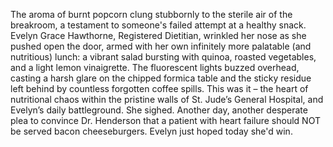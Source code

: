 The aroma of burnt popcorn clung stubbornly to the sterile air of the breakroom, a testament to someone's failed attempt at a healthy snack.  Evelyn Grace Hawthorne, Registered Dietitian, wrinkled her nose as she pushed open the door, armed with her own infinitely more palatable (and nutritious) lunch: a vibrant salad bursting with quinoa, roasted vegetables, and a light lemon vinaigrette.  The fluorescent lights buzzed overhead, casting a harsh glare on the chipped formica table and the sticky residue left behind by countless forgotten coffee spills.  This was it – the heart of nutritional chaos within the pristine walls of St. Jude’s General Hospital, and Evelyn’s daily battleground.  She sighed.  Another day, another desperate plea to convince Dr. Henderson that a patient with heart failure should NOT be served bacon cheeseburgers.  Evelyn just hoped today she'd win.
